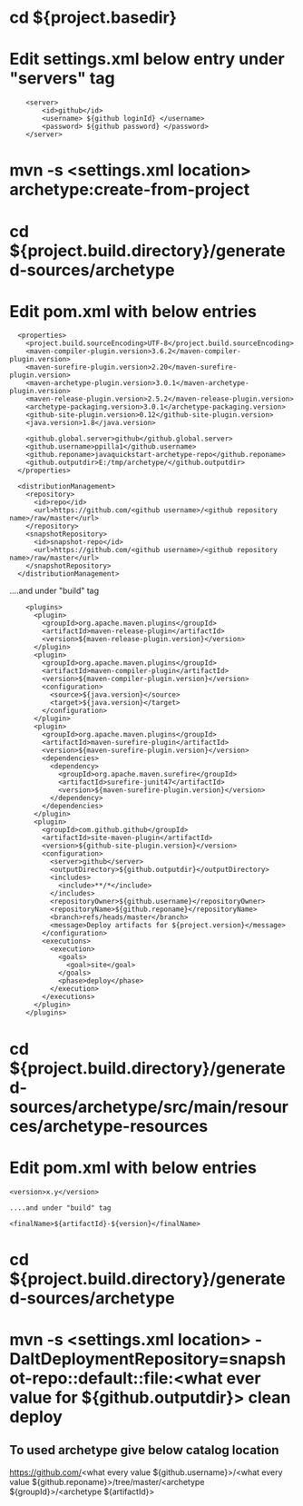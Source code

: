 # cd ${project.basedir}
# Edit settings.xml below entry under "servers" tag
		<server>
			<id>github</id>
			<username> ${github loginId} </username>
			<password> ${github password} </password>
		</server>

# mvn -s <settings.xml location> archetype:create-from-project
# cd ${project.build.directory}/generated-sources/archetype
# Edit pom.xml with below entries

      <properties>
        <project.build.sourceEncoding>UTF-8</project.build.sourceEncoding>
        <maven-compiler-plugin.version>3.6.2</maven-compiler-plugin.version>
        <maven-surefire-plugin.version>2.20</maven-surefire-plugin.version>
        <maven-archetype-plugin.version>3.0.1</maven-archetype-plugin.version>
        <maven-release-plugin.version>2.5.2</maven-release-plugin.version>
        <archetype-packaging.version>3.0.1</archetype-packaging.version>
        <github-site-plugin.version>0.12</github-site-plugin.version>
        <java.version>1.8</java.version>

        <github.global.server>github</github.global.server>
        <github.username>ppilla1</github.username>
        <github.reponame>javaquickstart-archetype-repo</github.reponame>
        <github.outputdir>E:/tmp/archetype/</github.outputdir>
      </properties>

      <distributionManagement>
        <repository>
          <id>repo</id>
          <url>https://github.com/<github username>/<github repository name>/raw/master</url>
        </repository>
        <snapshotRepository>
          <id>snapshot-repo</id>
          <url>https://github.com/<github username>/<github repository name>/raw/master</url>
        </snapshotRepository>
      </distributionManagement>

....and under "build" tag

        <plugins>
          <plugin>
            <groupId>org.apache.maven.plugins</groupId>
            <artifactId>maven-release-plugin</artifactId>
            <version>${maven-release-plugin.version}</version>
          </plugin>
          <plugin>
            <groupId>org.apache.maven.plugins</groupId>
            <artifactId>maven-compiler-plugin</artifactId>
            <version>${maven-compiler-plugin.version}</version>
            <configuration>
              <source>${java.version}</source>
              <target>${java.version}</target>
            </configuration>
          </plugin>
          <plugin>
            <groupId>org.apache.maven.plugins</groupId>
            <artifactId>maven-surefire-plugin</artifactId>
            <version>${maven-surefire-plugin.version}</version>
            <dependencies>
              <dependency>
                <groupId>org.apache.maven.surefire</groupId>
                <artifactId>surefire-junit47</artifactId>
                <version>${maven-surefire-plugin.version}</version>
              </dependency>
            </dependencies>
          </plugin>
          <plugin>
            <groupId>com.github.github</groupId>
            <artifactId>site-maven-plugin</artifactId>
            <version>${github-site-plugin.version}</version>
            <configuration>
              <server>github</server>
              <outputDirectory>${github.outputdir}</outputDirectory>
              <includes>
                <include>**/*</include>
              </includes>
              <repositoryOwner>${github.username}</repositoryOwner>
              <repositoryName>${github.reponame}</repositoryName>
              <branch>refs/heads/master</branch>
              <message>Deploy artifacts for ${project.version}</message>
            </configuration>
            <executions>
              <execution>
                <goals>
                  <goal>site</goal>
                </goals>
                <phase>deploy</phase>
              </execution>
            </executions>
          </plugin>
        </plugins>

# cd ${project.build.directory}/generated-sources/archetype/src/main/resources/archetype-resources
# Edit pom.xml with below entries

    <version>x.y</version>

    ....and under "build" tag

    <finalName>${artifactId}-${version}</finalName>
# cd ${project.build.directory}/generated-sources/archetype
# mvn -s <settings.xml location> -DaltDeploymentRepository=snapshot-repo::default::file:<what ever value for ${github.outputdir}> clean deploy

## To used archetype give below catalog location

https://github.com/<what every value ${github.username}>/<what every value ${github.reponame}>/tree/master/<archetype ${groupId}>/<archetype ${artifactId}>